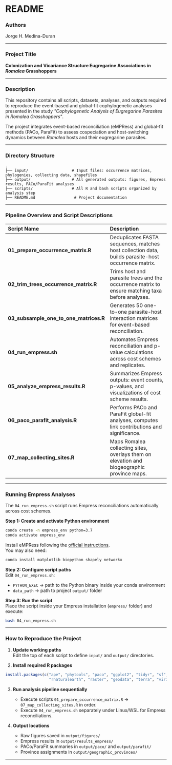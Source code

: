 # README

### **Authors**  
Jorge H. Medina-Duran

---

### **Project Title**  
**Colonization and Vicariance Structure Eugregarine Associations in *Romalea* Grasshoppers**

---

### **Description**  
This repository contains all scripts, datasets, analyses, and outputs required to reproduce the event-based and global-fit cophylogenetic analyses presented in the study *"Cophylogenetic Analysis of Eugregarine Parasites in Romalea Grasshoppers"*.  

The project integrates event-based reconciliation (eMPRess) and global-fit methods (PACo, ParaFit) to assess cospeciation and host-switching dynamics between *Romalea* hosts and their eugregarine parasites.

---

### **Directory Structure**
```
.
├── input/                   # Input files: occurrence matrices, phylogenies, collecting data, shapefiles
├── output/                  # All generated outputs: figures, Empress results, PACo/ParaFit analyses
├── scripts/                 # All R and bash scripts organized by analysis step
├── README.md                 # Project documentation
```

---

### **Pipeline Overview and Script Descriptions**

| Script Name                   | Description |
|:-------------------------------|:------------|
| **01_prepare_occurrence_matrix.R** | Deduplicates FASTA sequences, matches host collection data, builds parasite-host occurrence matrix. |
| **02_trim_trees_occurrence_matrix.R** | Trims host and parasite trees and the occurrence matrix to ensure matching taxa before analyses. |
| **03_subsample_one_to_one_matrices.R** | Generates 50 one-to-one parasite-host interaction matrices for event-based reconciliation. |
| **04_run_empress.sh**         | Automates Empress reconciliation and p-value calculations across cost schemes and replicates. |
| **05_analyze_empress_results.R** | Summarizes Empress outputs: event counts, p-values, and visualizations of cost scheme results. |
| **06_paco_parafit_analysis.R** | Performs PACo and ParaFit global-fit analyses, computes link contributions and significance. |
| **07_map_collecting_sites.R** | Maps Romalea collecting sites, overlays them on elevation and biogeographic province maps. |

---

### **Running Empress Analyses**

The `04_run_empress.sh` script runs Empress reconciliations automatically across cost schemes.  

**Step 1: Create and activate Python environment**
```bash
conda create -n empress_env python=3.7
conda activate empress_env
```
Install eMPRess following the [official instructions](https://github.com/ssantichaivekin/empress/wiki/Install-Empress-with-Command-Line-Interface-for-Development).  
You may also need:

```bash
conda install matplotlib biopython shapely networkx
```

**Step 2: Configure script paths**  
Edit `04_run_empress.sh`:
- `PYTHON_EXEC` → path to the Python binary inside your conda environment
- `data_path` → path to project `output/` folder

**Step 3: Run the script**  
Place the script inside your Empress installation (`empress/` folder) and execute:
```bash
bash 04_run_empress.sh
```

---

### **How to Reproduce the Project**

1. **Update working paths**  
   Edit the top of each script to define `input/` and `output/` directories.

2. **Install required R packages**
```r
install.packages(c("ape", "phytools", "paco", "ggplot2", "tidyr", "sf", 
                   "rnaturalearth", "raster", "geodata", "terra", "viridis"))
```

3. **Run analysis pipeline sequentially**  
   - Execute scripts `01_prepare_occurrence_matrix.R` → `07_map_collecting_sites.R` in order.
   - Execute `04_run_empress.sh` separately under Linux/WSL for Empress reconciliations.

4. **Output locations**  
   - Raw figures saved in `output/figures/`
   - Empress results in `output/results_empress/`
   - PACo/ParaFit summaries in `output/paco/` and `output/parafit/`
   - Province assignments in `output/geographic_provinces/`

---